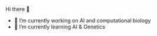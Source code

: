 Hi there 👋

- 🔭 I’m currently working on AI and computational biology
- 🌱 I’m currently learning AI & Genetics
